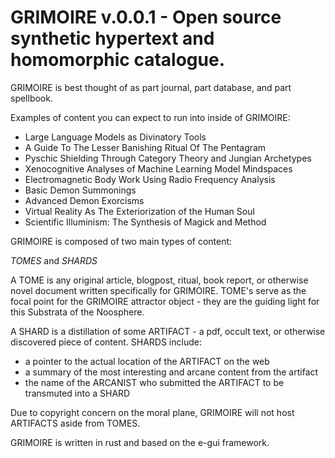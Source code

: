 # GRIMOIRE v.0.0.1 - Open source synthetic hypertext and homomorphic catalogue.

GRIMOIRE is best thought of as part journal, part database, and part spellbook. 

Examples of content you can expect to run into inside of GRIMOIRE:

- Large Language Models as Divinatory Tools
- A Guide To The Lesser Banishing Ritual Of The Pentagram
- Pyschic Shielding Through Category Theory and Jungian Archetypes
- Xenocognitive Analyses of Machine Learning Model Mindspaces
- Electromagnetic Body Work Using Radio Frequency Analysis
- Basic Demon Summonings
- Advanced Demon Exorcisms
- Virtual Reality As The Exteriorization of the Human Soul
- Scientific Illuminism: The Synthesis of Magick and Method

GRIMOIRE is composed of two main types of content:

*TOMES* and *SHARDS*

A TOME is any original article, blogpost, ritual, book report, or otherwise novel document written specifically for GRIMOIRE.
TOME's serve as the focal point for the GRIMOIRE attractor object - they are the guiding light for this Substrata of the Noosphere.

A SHARD is a distillation of some ARTIFACT - a pdf, occult text, or otherwise discovered piece of content.
SHARDS include:
- a pointer to the actual location of the ARTIFACT on the web 
- a summary of the most interesting and arcane content from the artifact
- the name of the ARCANIST who submitted the ARTIFACT to be transmuted into a SHARD

Due to copyright concern on the moral plane, GRIMOIRE will not host ARTIFACTS aside from TOMES.

GRIMOIRE is written in rust and based on the e-gui framework.
